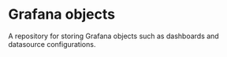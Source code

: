 # Grafana objects

A repository for storing Grafana objects such as dashboards and datasource configurations.

